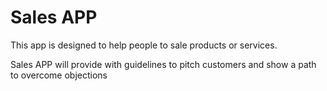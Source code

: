 <h1>Sales APP</h1>

<p>This app is designed to help people to sale products or services.</p>
<p>Sales APP will provide with guidelines to pitch customers and show a path to overcome objections</p>